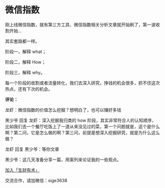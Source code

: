 # 微信指数

刚上线微信指数，就有第三方工具、微信指数相关分析文章就开始刷了，第一波收割开始…

其实套路都一样。

阶段一，解释 what；

阶段二，解释 How；

阶段三，解释 why。

每一个阶段的收割或者流量转化，我们去深入研究，挣钱的机会很多，抓不住这次热点，还有下次的机会。

**评论：**

龙虾：微信指数的价值怎么挖掘？想明白了，也可以赚好多钱

黑少爷 回复 龙虾：深入挖掘我归类的 how 阶段，其实非常符合人的认知顺序，比如我们去一个餐厅吃饭上了一道从来没见过的菜，第一个问题就是，这个是什么啊？第二问，它是怎么做的啊？第三问，前提是想深入挖掘研究，就是为什么这么做？

龙虾 回复 黑少爷：等你文章

黑少爷：这几天准备分享一篇，用案列来论证我的一些观点。

[加入「生财有术」](https://www.ilangcai.com/jiaru/)

交流合作，请加微信：sige3638